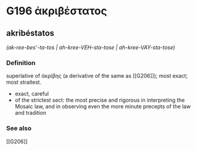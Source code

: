 # G196 ἀκριβέστατος

## akribéstatos

_(ak-ree-bes'-ta-tos | ah-kree-VEH-sta-tose | ah-kree-VAY-sta-tose)_

### Definition

superlative of ἀκρίβης (a derivative of the same as [[G206]]); most exact; most straitest.

- exact, careful
- of the strictest sect: the most precise and rigorous in interpreting the Mosaic law, and in observing even the more minute precepts of the law and tradition

### See also

[[G206]]

